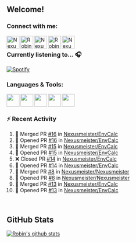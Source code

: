 
<!-- Allgemeine Notizen
	Die Icons sind unter diesen beiden Links zu finden:
	GitHub Repo: https://github.com/simple-icons/simple-icons
		> raw.githubusercontent ist erreichbar über Kontextmenü auf Bild und "Bild in neuem Tab öffnen"
	Simple Icons: https://cdn.jsdelivr.net/npm/simple-icons@3/icons/
 -->


## Welcome!

### Connect with me:
[<img align="left" alt="Nexusmeister | Twitter" width="35px" src="https://cdn.jsdelivr.net/npm/simple-icons@v3/icons/twitter.svg" />][twitter]
[<img align="left" alt="Robin Kaltenbach | Xing" width="35px" src="https://cdn.jsdelivr.net/npm/simple-icons@3.13.0/icons/xing.svg" />][xing]
[<img align="left" alt="Nexusmeister | Twitch" width="35px" src="https://simpleicons.org/icons/twitch.svg" />][twitch]
[<img align="left" alt="Robin Kaltenbach | Stack Overflow" width="35px" src="https://cdn.jsdelivr.net/npm/simple-icons@3.13.0/icons/stackoverflow.svg" />][stackOverflow]
[<img align="left" alt="Nexusmeister | Steam" width="35px" src="https://cdn.jsdelivr.net/npm/simple-icons@3.13.0/icons/steam.svg" />][steam]

<br />

### Currently listening to... 🎧

[![Spotify](https://spotify-now-playing.nexusmeister.vercel.app/api/spotify)](https://open.spotify.com/user/xkaltix?si=h_gYbj2sTlamJW9soY9fnQ)

### Languages & Tools:

<img width="35px" align="left" src="https://raw.githubusercontent.com/simple-icons/simple-icons/develop/icons/dot-net.svg" />
<img width="35px" align="left" src="https://raw.githubusercontent.com/simple-icons/simple-icons/develop/icons/csharp.svg" />
<img width="35px" align="left" src="https://raw.githubusercontent.com/simple-icons/simple-icons/develop/icons/visualstudio.svg" />
<img width="35px" align="left" src="https://raw.githubusercontent.com/simple-icons/simple-icons/develop/icons/microsoftsqlserver.svg" />
<img width="35px" align="left" src="https://github.com/simple-icons/simple-icons/blob/develop/icons/xamarin.svg" />

<br/>
<br/>

### :zap: Recent Activity
<!--START_SECTION:activity-->
1. 🎉 Merged PR [#16](https://github.com/Nexusmeister/EnvCalc/pull/16) in [Nexusmeister/EnvCalc](https://github.com/Nexusmeister/EnvCalc)
2. 💪 Opened PR [#16](https://github.com/Nexusmeister/EnvCalc/pull/16) in [Nexusmeister/EnvCalc](https://github.com/Nexusmeister/EnvCalc)
3. 🎉 Merged PR [#15](https://github.com/Nexusmeister/EnvCalc/pull/15) in [Nexusmeister/EnvCalc](https://github.com/Nexusmeister/EnvCalc)
4. 💪 Opened PR [#15](https://github.com/Nexusmeister/EnvCalc/pull/15) in [Nexusmeister/EnvCalc](https://github.com/Nexusmeister/EnvCalc)
5. ❌ Closed PR [#14](https://github.com/Nexusmeister/EnvCalc/pull/14) in [Nexusmeister/EnvCalc](https://github.com/Nexusmeister/EnvCalc)
6. 💪 Opened PR [#14](https://github.com/Nexusmeister/EnvCalc/pull/14) in [Nexusmeister/EnvCalc](https://github.com/Nexusmeister/EnvCalc)
7. 🎉 Merged PR [#8](https://github.com/Nexusmeister/Nexusmeister/pull/8) in [Nexusmeister/Nexusmeister](https://github.com/Nexusmeister/Nexusmeister)
8. 💪 Opened PR [#8](https://github.com/Nexusmeister/Nexusmeister/pull/8) in [Nexusmeister/Nexusmeister](https://github.com/Nexusmeister/Nexusmeister)
9. 🎉 Merged PR [#13](https://github.com/Nexusmeister/EnvCalc/pull/13) in [Nexusmeister/EnvCalc](https://github.com/Nexusmeister/EnvCalc)
10. 💪 Opened PR [#13](https://github.com/Nexusmeister/EnvCalc/pull/13) in [Nexusmeister/EnvCalc](https://github.com/Nexusmeister/EnvCalc)
<!--END_SECTION:activity-->
 
 <br/>

## GitHub Stats
[![Robin's github stats](https://github-readme-stats.vercel.app/api?username=nexusmeister&count_private=true&show_icons=true&theme=dark)](https://github.com/anuraghazra/github-readme-stats)

[twitter]: https://twitter.com/nexxusmeister
[xing]: https://www.xing.com/profile/Robin_Kaltenbach3
[twitch]: https://www.twitch.tv/nexusmeister
[stackOverflow]: https://stackoverflow.com/users/10840553/robin-kaltenbach
[steam]: https://steamcommunity.com/id/nexusmeister
